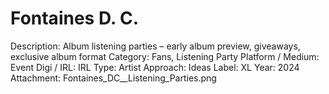 # Fontaines D. C.

Description: Album listening parties – early album preview, giveaways, exclusive album format
Category: Fans, Listening Party
Platform / Medium: Event
Digi / IRL: IRL
Type: Artist
Approach: Ideas
Label: XL
Year: 2024
Attachment: Fontaines_DC__Listening_Parties.png